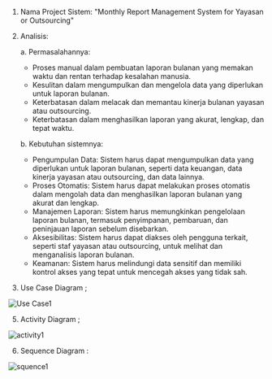 1. Nama Project Sistem: "Monthly Report Management System for Yayasan or Outsourcing"

2. Analisis:

   a. Permasalahannya:
      - Proses manual dalam pembuatan laporan bulanan yang memakan waktu dan rentan terhadap kesalahan manusia.
      - Kesulitan dalam mengumpulkan dan mengelola data yang diperlukan untuk laporan bulanan.
      - Keterbatasan dalam melacak dan memantau kinerja bulanan yayasan atau outsourcing.
      - Keterbatasan dalam menghasilkan laporan yang akurat, lengkap, dan tepat waktu.

   b. Kebutuhan sistemnya:
      - Pengumpulan Data: Sistem harus dapat mengumpulkan data yang diperlukan untuk laporan bulanan, seperti data keuangan, data kinerja yayasan atau outsourcing, dan data lainnya.
      - Proses Otomatis: Sistem harus dapat melakukan proses otomatis dalam mengolah data dan menghasilkan laporan bulanan yang akurat dan lengkap.
      - Manajemen Laporan: Sistem harus memungkinkan pengelolaan laporan bulanan, termasuk penyimpanan, pembaruan, dan peninjauan laporan sebelum disebarkan.
      - Aksesibilitas: Sistem harus dapat diakses oleh pengguna terkait, seperti staf yayasan atau outsourcing, untuk melihat dan menganalisis laporan bulanan.
      - Keamanan: Sistem harus melindungi data sensitif dan memiliki kontrol akses yang tepat untuk mencegah akses yang tidak sah.

3. Use Case Diagram ;

![Use Case1](https://github.com/Agussetiaa/SistemLapbulyayasan/assets/115542822/a0e99b27-0d05-40d8-b02a-22b5d8fb3a79)

5. Activity Diagram ;

![activity1](https://github.com/Agussetiaa/SistemLapbulyayasan/assets/115542822/0c923a87-cb76-4788-82f6-dd4708e487ae)

6. Sequence Diagram :

![squence1](https://github.com/Agussetiaa/SistemLapbulyayasan/assets/115542822/ec5dc69c-b06f-43a2-a517-4039bd472e3c)
